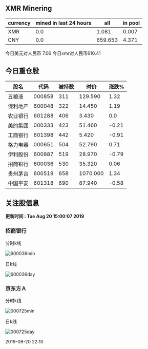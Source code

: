 ## XMR Minering

|currency|mined in last 24 hours|all|in pool|
|---|---|---|---|
|XMR|0.0|1.081|0.007|
|CNY|0.0|659.653|4.371|

今日美元对人民币 7.06	今日xmr对人民币610.41


## 今日重仓股 

|股名|代码|被持数|时价|涨跌%|
|---|---|---|---|---|
|五粮液|000858|311|129.590|1.32|
|保利地产|600048|322|14.450|1.19|
|农业银行|601288|406|3.430|0.0|
|美的集团|000333|423|51.460|-0.21|
|工商银行|601398|442|5.420|-0.91|
|格力电器|000651|504|52.790|0.71|
|伊利股份|600887|519|28.970|-0.79|
|招商银行|600036|530|35.320|0.06|
|贵州茅台|600519|658|1070.000|1.34|
|中国平安|601318|690|87.940|-0.58|

## 关注股信息
**更新时间 : Tue Aug 20 15:00:07 2019**
### 招商银行 
分时k线

![600036min](http://image.sinajs.cn/newchart/min/n/sh600036.gif)

日k线

![600036day](http://image.sinajs.cn/newchart/daily/n/sh600036.gif)

### 京东方Ａ 
分时k线

![000725min](http://image.sinajs.cn/newchart/min/n/sz000725.gif)

日k线

![000725day](http://image.sinajs.cn/newchart/daily/n/sz000725.gif)

2019-08-20 22:10